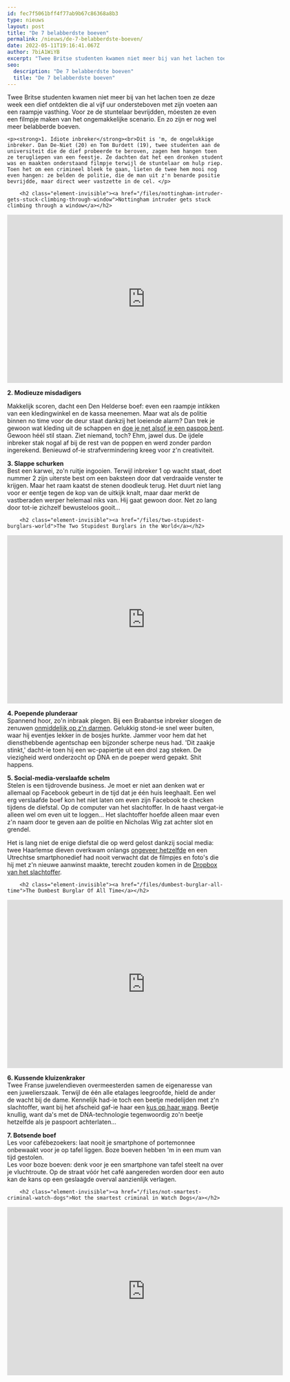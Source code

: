 ```yaml
---
id: fec7f5061bff4f77ab9b67c86368a8b3
type: nieuws
layout: post
title: "De 7 belabberdste boeven"
permalink: /nieuws/de-7-belabberdste-boeven/
date: 2022-05-11T19:16:41.067Z
author: 7biA1WiYB
excerpt: "Twee Britse studenten kwamen niet meer bij van het lachen toen ze deze week een dief ontdekten die al vijf uur ondersteboven met zijn voeten aan een raampje vasthing. Voor ze de stuntelaar bevrijdden, móesten ze even een filmpje maken van het ongemakkelijke scenario. En zo zijn er nog wel meer belabberde boeven.  "
seo:
  description: "De 7 belabberdste boeven"
  title: "De 7 belabberdste boeven"
---
```

Twee Britse studenten kwamen niet meer bij van het lachen toen ze deze week een dief ontdekten die al vijf uur ondersteboven met zijn voeten aan een raampje vasthing. Voor ze de stuntelaar bevrijdden, móesten ze even een filmpje maken van het ongemakkelijke scenario. En zo zijn er nog wel meer belabberde boeven.  

    <p><strong>1. Idiote inbreker</strong><br>Dit is 'm, de ongelukkige inbreker. Dan De-Niet (20) en Tom Burdett (19), twee studenten aan de universiteit die de dief probeerde te beroven, zagen hem hangen toen ze terugliepen van een feestje. Ze dachten dat het een dronken student was en maakten onderstaand filmpje terwijl de stuntelaar om hulp riep. Toen het om een crimineel bleek te gaan, lieten de twee hem mooi nog even hangen: ze belden de politie, die de man uit z'n benarde positie bevrijdde, maar direct weer vastzette in de cel. </p>
<p><div class="media media-element-container media-default"><div id="file-225" class="file file-video file-video-youtube">

        <h2 class="element-invisible"><a href="/files/nottingham-intruder-gets-stuck-climbing-through-window">Nottingham intruder gets stuck climbing through a window</a></h2>
    
  
  <div class="content">
    <div class="media-youtube-video media-element file-default media-youtube-1">
  <iframe class="media-youtube-player" width="640" height="390" title="Nottingham intruder gets stuck climbing through a window" src="https://www.youtube.com/embed/emqC704Ed2E?wmode=opaque&controls=" name="Nottingham intruder gets stuck climbing through a window" frameborder="0" allowfullscreen="">Video van Nottingham intruder gets stuck climbing through a window</iframe>
</div>
  </div>

  
</div>
</div>
<p><strong>2. Modieuze misdadigers</strong></p>
<p>Makkelijk scoren, dacht een Den Helderse boef: even een raampje intikken van een kledingwinkel en de kassa meenemen. Maar wat als de politie binnen no time voor de deur staat dankzij het loeiende alarm? Dan trek je gewoon wat kleding uit de schappen en <a href="http://admin.sevendays.nl/artikel/188643#.VMjc6tKG9Bk">doe je net alsof je een paspop bent</a>. Gewoon héél stil staan. Ziet niemand, toch? Ehm, jawel dus. De ijdele inbreker stak nogal af bij de rest van de poppen en werd zonder pardon ingerekend. Benieuwd of-ie strafvermindering kreeg voor z'n creativiteit. </p>
<p><strong>3. Slappe schurken</strong><br>Best een karwei, zo'n ruitje ingooien. Terwijl inbreker 1 op wacht staat, doet nummer 2 zijn uiterste best om een baksteen door dat verdraaide venster te krijgen. Maar het raam kaatst de stenen doodleuk terug. Het duurt niet lang voor er eentje tegen de kop van de uitkijk knalt, maar daar merkt de vastberaden werper helemaal niks van. Hij gaat gewoon door. Net zo lang door tot-ie zichzelf bewusteloos gooit...</p>
<p><div class="media media-element-container media-default"><div id="file-226" class="file file-video file-video-youtube">

        <h2 class="element-invisible"><a href="/files/two-stupidest-burglars-world">The Two Stupidest Burglars in the World</a></h2>
    
  
  <div class="content">
    <div class="media-youtube-video media-element file-default media-youtube-2">
  <iframe class="media-youtube-player" width="640" height="390" title="The Two Stupidest Burglars in the World" src="https://www.youtube.com/embed/BC5bwoZ94rY?wmode=opaque&controls=" name="The Two Stupidest Burglars in the World" frameborder="0" allowfullscreen="">Video van The Two Stupidest Burglars in the World</iframe>
</div>
  </div>

  
</div>
</div>
<p><strong>4. Poepende plunderaar</strong><br>Spannend hoor, zo'n inbraak plegen. Bij een Brabantse inbreker sloegen de zenuwen <a href="http://admin.sevendays.nl/artikel/189645#.VMjTxdKG9Bk">onmiddelijk op z'n darmen</a>. Gelukkig stond-ie snel weer buiten, waar hij eventjes lekker in de bosjes hurkte. Jammer voor hem dat het diensthebbende agentschap een bijzonder scherpe neus had. 'Dit zaakje stinkt,' dacht-ie toen hij een wc-papiertje uit een drol zag steken. De viezigheid werd onderzocht op DNA en de poeper werd gepakt. Shit happens. </p>
<p><strong>5. Social-media-verslaafde schelm</strong><br>Stelen is een tijdrovende business. Je moet er niet aan denken wat er allemaal op Facebook gebeurt in de tijd dat je één huis leeghaalt. Een wel erg verslaafde boef kon het niet laten om even zijn Facebook te checken tijdens de diefstal. Op de computer van het slachtoffer. In de haast vergat-ie alleen wel om even uit te loggen... Het slachtoffer hoefde alleen maar even z'n naam door te geven aan de politie en Nicholas Wig zat achter slot en grendel. </p>
<p>Het is lang niet de enige diefstal die op werd gelost dankzij social media: twee Haarlemse dieven overkwam onlangs <a href="http://admin.sevendays.nl/artikel/191891#.VMjUmtKG9Bk">ongeveer hetzelfde</a> en een Utrechtse smartphonedief had nooit verwacht dat de filmpjes en foto's die hij met z'n nieuwe aanwinst maakte, terecht zouden komen in de <a href="http://www.geenstijl.nl/mt/archieven/2013/06/wajoo_kijk_deze_foon_scherpe_image_maken.html#more">Dropbox van het slachtoffer</a>. </p>
<p><div class="media media-element-container media-default"><div id="file-227" class="file file-video file-video-youtube">

        <h2 class="element-invisible"><a href="/files/dumbest-burglar-all-time">The Dumbest Burglar Of All Time</a></h2>
    
  
  <div class="content">
    <div class="media-youtube-video media-element file-default media-youtube-3">
  <iframe class="media-youtube-player" width="640" height="390" title="The Dumbest Burglar Of All Time" src="https://www.youtube.com/embed/W0S5a1AQvL8?wmode=opaque&controls=" name="The Dumbest Burglar Of All Time" frameborder="0" allowfullscreen="">Video van The Dumbest Burglar Of All Time</iframe>
</div>
  </div>

  
</div>
</div>
<p><strong>6. Kussende kluizenkraker</strong><br>Twee Franse juwelendieven overmeesterden samen de eigenaresse van een juwelierszaak. Terwijl de één alle etalages leegroofde, hield de ander de wacht bij de dame. Kennelijk had-ie toch een beetje medelijden met z'n slachtoffer, want bij het afscheid gaf-ie haar een <a href="http://admin.sevendays.nl/artikel/190579#.VMjT3tKG9Bk">kus op haar wang</a>. Beetje knullig, want da's met de DNA-technologie tegenwoordig zo'n beetje hetzelfde als je paspoort achterlaten... </p>
<p><strong>7. Botsende boef</strong><br>Les voor cafébezoekers: laat nooit je smartphone of portemonnee onbewaakt voor je op tafel liggen. Boze boeven hebben 'm in een mum van tijd gestolen.<br>Les voor boze boeven: denk voor je een smartphone van tafel steelt na over je vluchtroute. Op de straat vóór het café aangereden worden door een auto kan de kans op een geslaagde overval aanzienlijk verlagen. </p>
<p><div class="media media-element-container media-default"><div id="file-228" class="file file-video file-video-youtube">

        <h2 class="element-invisible"><a href="/files/not-smartest-criminal-watch-dogs">Not the smartest criminal in Watch Dogs</a></h2>
    
  
  <div class="content">
    <div class="media-youtube-video media-element file-default media-youtube-4">
  <iframe class="media-youtube-player" width="640" height="390" title="Not the smartest criminal in Watch Dogs" src="https://www.youtube.com/embed/bUm9bQ5U57Y?wmode=opaque&controls=" name="Not the smartest criminal in Watch Dogs" frameborder="0" allowfullscreen="">Video van Not the smartest criminal in Watch Dogs</iframe>
</div>
  </div>

  
</div>
</div>  
